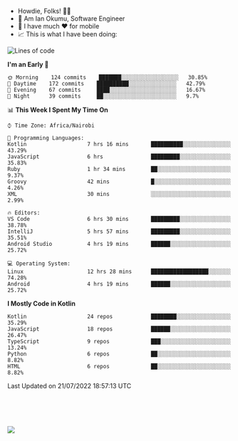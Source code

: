 
* Howdie, Folks! 👋🤓
* 🤪 Am Ian Okumu, Software Engineer
* 📱 I have much ❤️ for mobile
* 📈 This is what I have been doing:
  
<!-- <a href="https://otsembo.github.io/OtsemboPortfolio/" style="margin-right:.5%; margin-top=.5%;">
  <img align="center" src="https://github-readme-stats.vercel.app/api/top-langs/?username=otsembo&layout=compact" />
</a> -->

<!--START_SECTION:waka-->
![Lines of code](https://img.shields.io/badge/From%20Hello%20World%20I%27ve%20Written-688%20Thousand%20lines%20of%20code-blue)

**I'm an Early 🐤** 

```text
🌞 Morning    124 commits    ███████░░░░░░░░░░░░░░░░░░   30.85% 
🌆 Daytime    172 commits    ██████████░░░░░░░░░░░░░░░   42.79% 
🌃 Evening    67 commits     ████░░░░░░░░░░░░░░░░░░░░░   16.67% 
🌙 Night      39 commits     ██░░░░░░░░░░░░░░░░░░░░░░░   9.7%

```


📊 **This Week I Spent My Time On** 

```text
⌚︎ Time Zone: Africa/Nairobi

💬 Programming Languages: 
Kotlin                   7 hrs 16 mins       ██████████░░░░░░░░░░░░░░░   43.29% 
JavaScript               6 hrs               █████████░░░░░░░░░░░░░░░░   35.83% 
Ruby                     1 hr 34 mins        ██░░░░░░░░░░░░░░░░░░░░░░░   9.37% 
Groovy                   42 mins             █░░░░░░░░░░░░░░░░░░░░░░░░   4.26% 
XML                      30 mins             ░░░░░░░░░░░░░░░░░░░░░░░░░   2.99%

🔥 Editors: 
VS Code                  6 hrs 30 mins       █████████░░░░░░░░░░░░░░░░   38.78% 
IntelliJ                 5 hrs 57 mins       █████████░░░░░░░░░░░░░░░░   35.51% 
Android Studio           4 hrs 19 mins       ██████░░░░░░░░░░░░░░░░░░░   25.72%

💻 Operating System: 
Linux                    12 hrs 28 mins      ██████████████████░░░░░░░   74.28% 
Android                  4 hrs 19 mins       ██████░░░░░░░░░░░░░░░░░░░   25.72%

```

**I Mostly Code in Kotlin** 

```text
Kotlin                   24 repos            ████████░░░░░░░░░░░░░░░░░   35.29% 
JavaScript               18 repos            ██████░░░░░░░░░░░░░░░░░░░   26.47% 
TypeScript               9 repos             ███░░░░░░░░░░░░░░░░░░░░░░   13.24% 
Python                   6 repos             ██░░░░░░░░░░░░░░░░░░░░░░░   8.82% 
HTML                     6 repos             ██░░░░░░░░░░░░░░░░░░░░░░░   8.82%

```



 Last Updated on 21/07/2022 18:57:13 UTC
<!--END_SECTION:waka-->

<br />
<br />
<br />
<br />
<a href="https://otsembo.com" style="margin-right:.5%; margin-top=.5%;">
  <img align="center" src="https://github-readme-stats.vercel.app/api?username=otsembo&&show_icons=true&theme=radical" />
</a>
<br />
  
  </div>
<!---
otsembo/otsembo is a ✨ special ✨ repository because its `README.md` (this file) appears on your GitHub profile.
You can click the Preview link to take a look at your changes.
--->
